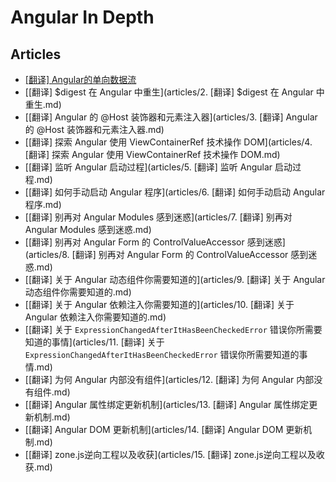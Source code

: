 # Angular In Depth

## Articles

* [[翻译] Angular的单向数据流](articles/1.[翻译]Angular的单向数据流.md)
* [[翻译] $digest 在 Angular 中重生](articles/2. [翻译] $digest 在 Angular 中重生.md)
* [[翻译] Angular 的 @Host 装饰器和元素注入器](articles/3. [翻译] Angular 的 @Host 装饰器和元素注入器.md)
* [[翻译] 探索 Angular 使用 ViewContainerRef 技术操作 DOM](articles/4. [翻译] 探索 Angular 使用 ViewContainerRef 技术操作 DOM.md)
* [[翻译] 监听 Angular 启动过程](articles/5. [翻译] 监听 Angular 启动过程.md)
* [[翻译] 如何手动启动 Angular 程序](articles/6. [翻译] 如何手动启动 Angular 程序.md)
* [[翻译] 别再对 Angular Modules 感到迷惑](articles/7. [翻译] 别再对 Angular Modules 感到迷惑.md)
* [[翻译] 别再对 Angular Form 的 ControlValueAccessor 感到迷惑](articles/8. [翻译] 别再对 Angular Form 的 ControlValueAccessor 感到迷惑.md)
* [[翻译] 关于 Angular 动态组件你需要知道的](articles/9. [翻译] 关于 Angular 动态组件你需要知道的.md)
* [[翻译] 关于 Angular 依赖注入你需要知道的](articles/10. [翻译] 关于 Angular 依赖注入你需要知道的.md)
* [[翻译] 关于 `ExpressionChangedAfterItHasBeenCheckedError` 错误你所需要知道的事情](articles/11. [翻译] 关于 `ExpressionChangedAfterItHasBeenCheckedError` 错误你所需要知道的事情.md)
* [[翻译] 为何 Angular 内部没有组件](articles/12. [翻译] 为何 Angular 内部没有组件.md)
* [[翻译] Angular 属性绑定更新机制](articles/13. [翻译] Angular 属性绑定更新机制.md)
* [[翻译] Angular DOM 更新机制](articles/14. [翻译] Angular DOM 更新机制.md)
* [[翻译] zone.js逆向工程以及收获](articles/15. [翻译] zone.js逆向工程以及收获.md)

